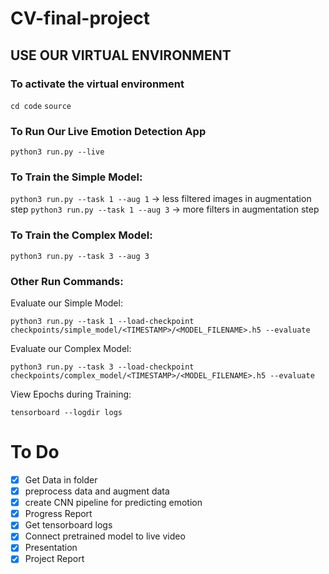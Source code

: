 # CV-final-project
## USE OUR VIRTUAL ENVIRONMENT ##
### To activate the virtual environment ###
``` cd code ```
``` source ```
### To Run Our Live Emotion Detection App ####
```python3 run.py --live```

### To Train the Simple Model: ###
```python3 run.py --task 1 --aug 1```  -> less filtered images in augmentation step 
```python3 run.py --task 1 --aug 3```  -> more filters in augmentation step 

### To Train the Complex Model: ###
```python3 run.py --task 3 --aug 3```

### Other Run Commands: ###
Evaluate our Simple Model:

```python3 run.py --task 1 --load-checkpoint checkpoints/simple_model/<TIMESTAMP>/<MODEL_FILENAME>.h5 --evaluate```

Evaluate our Complex Model:

```python3 run.py --task 3 --load-checkpoint checkpoints/complex_model/<TIMESTAMP>/<MODEL_FILENAME>.h5 --evaluate```

View Epochs during Training:

```tensorboard --logdir logs```

# To Do #
- [x] Get Data in folder 
- [x] preprocess data and augment data
- [x] create CNN pipeline for predicting emotion 
- [x] Progress Report
- [x] Get tensorboard logs 
- [x] Connect pretrained model to live video 
- [x] Presentation
- [x] Project Report 
